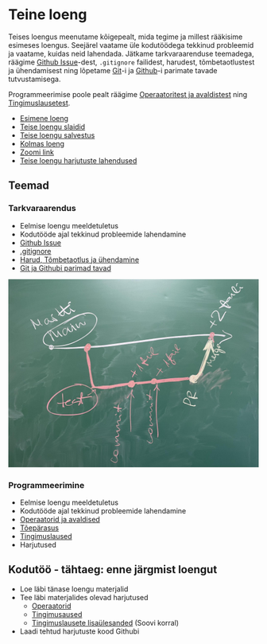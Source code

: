 # Teine loeng

Teises loengus meenutame kõigepealt, mida tegime ja millest rääkisime esimeses loengus. Seejärel vaatame üle kodutöödega tekkinud probleemid ja vaatame, kuidas neid lahendada. Jätkame tarkvaraarenduse teemadega, räägime [Github Issue](../../../Subjects/Software-Development/Topics/Github-Issue/README.md)-dest, `.gitignore` failidest, harudest, tõmbetaotlustest ja ühendamisest ning lõpetame [Git](../../../Subjects/Software-Development/Topics/Git/README.md)-i ja [Github](../../../Subjects/Software-Development/Topics/Github/README.md)-i parimate tavade tutvustamisega.

Programmeerimise poole pealt räägime [Operaatoritest ja avaldistest](../../../Subjects/Programming-Basics/Topics/Operators/README.md) ning [Tingimuslausetest](../../../Subjects/Programming-Basics/Topics/Conditionals/README.md).

- [Esimene loeng](../Lesson-01/README.md)
- [Teise loengu slaidid](Slides.md)
- [Teise loengu salvestus]()
- [Kolmas loeng](../Lesson-03/README.md)
- [Zoomi link]()
- [Teise loengu harjutuste lahendused]()

## Teemad

### Tarkvaraarendus

- Eelmise loengu meeldetuletus
- Kodutööde ajal tekkinud probleemide lahendamine
- [Github Issue](../../../Subjects/Software-Development/Topics/Github-Issue/README.md)
- [.gitignore](../../../Subjects/Software-Development/Topics/Gitignore/README.md)
- [Harud, Tõmbetaotlus ja ühendamine](../../../Subjects/Software-Development/Topics/Branch/README.md)
- [Git ja Githubi parimad tavad](../../../Subjects/Software-Development/Topics/Git-Best-Practices/README.md)

![Teises loengus tahvlile joonistatud pilt](git-flow.jpg)

### Programmeerimine

- Eelmise loengu meeldetuletus
- Kodutööde ajal tekkinud probleemide lahendamine
- [Operaatorid ja avaldised](../../../Subjects/Programming-Basics/Topics/Operators/README.md)
- [Tõepärasus](../../../Subjects/Programming-Basics/Topics/Truthiness/README.md)
- [Tingimuslaused](../../../Subjects/Programming-Basics/Topics/Conditionals/README.md)
- Harjutused

## Kodutöö - tähtaeg: enne järgmist loengut

- Loe läbi tänase loengu materjalid
- Tee läbi materjalides olevad harjutused
  - [Operaatorid](../../../Subjects/Programming-Basics/Topics/Operators/README.md#harjutused)
  - [Tingimusaused](../../../Subjects/Programming-Basics/Topics/Conditionals/README.md#harjutused)
  - [Tingimuslausete lisaülesanded](../../../Subjects/Programming-Basics/Topics/Conditionals/Exercises.md) (Soovi korral)
- Laadi tehtud harjutuste kood Githubi
